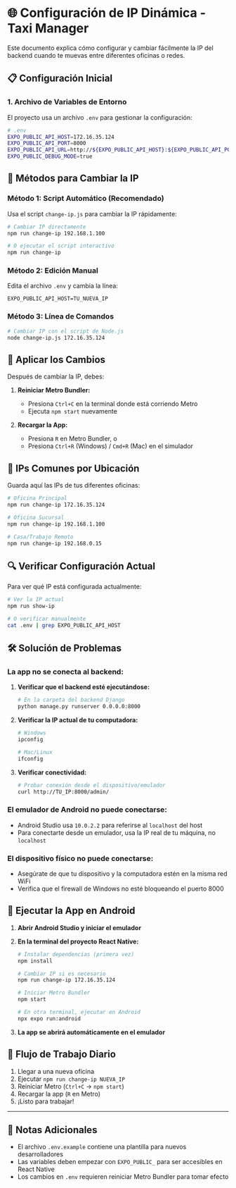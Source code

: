 # 🌐 Configuración de IP Dinámica - Taxi Manager

Este documento explica cómo configurar y cambiar fácilmente la IP del backend cuando te muevas entre diferentes oficinas o redes.

## 📋 Configuración Inicial

### 1. Archivo de Variables de Entorno

El proyecto usa un archivo `.env` para gestionar la configuración:

```bash
# .env
EXPO_PUBLIC_API_HOST=172.16.35.124
EXPO_PUBLIC_API_PORT=8000
EXPO_PUBLIC_API_URL=http://${EXPO_PUBLIC_API_HOST}:${EXPO_PUBLIC_API_PORT}/api/
EXPO_PUBLIC_DEBUG_MODE=true
```

## 🔧 Métodos para Cambiar la IP

### Método 1: Script Automático (Recomendado)

Usa el script `change-ip.js` para cambiar la IP rápidamente:

```bash
# Cambiar IP directamente
npm run change-ip 192.168.1.100

# O ejecutar el script interactivo
npm run change-ip
```

### Método 2: Edición Manual

Edita el archivo `.env` y cambia la línea:
```
EXPO_PUBLIC_API_HOST=TU_NUEVA_IP
```

### Método 3: Línea de Comandos

```bash
# Cambiar IP con el script de Node.js
node change-ip.js 172.16.35.124
```

## 🚀 Aplicar los Cambios

Después de cambiar la IP, debes:

1. **Reiniciar Metro Bundler:**
   - Presiona `Ctrl+C` en la terminal donde está corriendo Metro
   - Ejecuta `npm start` nuevamente

2. **Recargar la App:**
   - Presiona `R` en Metro Bundler, o
   - Presiona `Ctrl+R` (Windows) / `Cmd+R` (Mac) en el simulador

## 📍 IPs Comunes por Ubicación

Guarda aquí las IPs de tus diferentes oficinas:

```bash
# Oficina Principal
npm run change-ip 172.16.35.124

# Oficina Sucursal
npm run change-ip 192.168.1.100

# Casa/Trabajo Remoto
npm run change-ip 192.168.0.15
```

## 🔍 Verificar Configuración Actual

Para ver qué IP está configurada actualmente:

```bash
# Ver la IP actual
npm run show-ip

# O verificar manualmente
cat .env | grep EXPO_PUBLIC_API_HOST
```

## 🛠️ Solución de Problemas

### La app no se conecta al backend:

1. **Verificar que el backend esté ejecutándose:**
   ```bash
   # En la carpeta del backend Django
   python manage.py runserver 0.0.0.0:8000
   ```

2. **Verificar la IP actual de tu computadora:**
   ```bash
   # Windows
   ipconfig
   
   # Mac/Linux
   ifconfig
   ```

3. **Verificar conectividad:**
   ```bash
   # Probar conexión desde el dispositivo/emulador
   curl http://TU_IP:8000/admin/
   ```

### El emulador de Android no puede conectarse:

- Android Studio usa `10.0.2.2` para referirse al `localhost` del host
- Para conectarte desde un emulador, usa la IP real de tu máquina, no `localhost`

### El dispositivo físico no puede conectarse:

- Asegúrate de que tu dispositivo y la computadora estén en la misma red WiFi
- Verifica que el firewall de Windows no esté bloqueando el puerto 8000

## 📱 Ejecutar la App en Android

1. **Abrir Android Studio y iniciar el emulador**

2. **En la terminal del proyecto React Native:**
   ```bash
   # Instalar dependencias (primera vez)
   npm install
   
   # Cambiar IP si es necesario
   npm run change-ip 172.16.35.124
   
   # Iniciar Metro Bundler
   npm start
   
   # En otra terminal, ejecutar en Android
   npx expo run:android
   ```

3. **La app se abrirá automáticamente en el emulador**

## 🔄 Flujo de Trabajo Diario

1. Llegar a una nueva oficina
2. Ejecutar `npm run change-ip NUEVA_IP`
3. Reiniciar Metro (`Ctrl+C` → `npm start`)
4. Recargar la app (`R` en Metro)
5. ¡Listo para trabajar!

---

## 📝 Notas Adicionales

- El archivo `.env.example` contiene una plantilla para nuevos desarrolladores
- Las variables deben empezar con `EXPO_PUBLIC_` para ser accesibles en React Native
- Los cambios en `.env` requieren reiniciar Metro Bundler para tomar efecto
